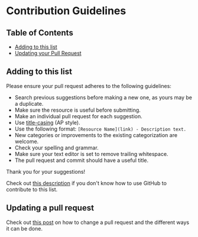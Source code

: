 # Contribution Guidelines

## Table of Contents

- [Adding to this list](#adding-to-this-list)
- [Updating your Pull Request](#updating-your-pull-request)


## Adding to this list

Please ensure your pull request adheres to the following guidelines:

- Search previous suggestions before making a new one, as yours may be a duplicate.
- Make sure the resource is useful before submitting.
- Make an individual pull request for each suggestion.
- Use [title-casing](http://titlecapitalization.com) (AP style).
- Use the following format: `[Resource Name](link) - Description text.`
- New categories or improvements to the existing categorization are welcome.
- Check your spelling and grammar.
- Make sure your text editor is set to remove trailing whitespace.
- The pull request and commit should have a useful title.

Thank you for your suggestions!


Check out [this description](https://github.com/sindresorhus/awesome/blob/master/contributing.md#adding-something-to-an-awesome-list)
if you don't know how to use GitHub to contribute to this list.


## Updating a pull request

Check out [this post](https://github.com/RichardLitt/knowledge/blob/master/github/amending-a-commit-guide.md)
on how to change a pull request and the different ways it can be done.
